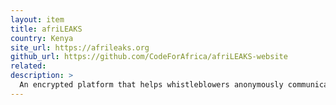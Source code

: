 ```yaml
---
layout: item
title: afriLEAKS
country: Kenya
site_url: https://afrileaks.org
github_url: https://github.com/CodeForAfrica/afriLEAKS-website
related: 
description: >
  An encrypted platform that helps whistleblowers anonymously communicate with journalists / civic watchdogs.
---
```

